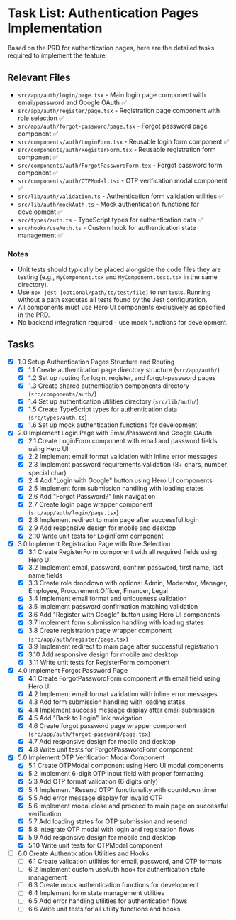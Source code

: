 # Task List: Authentication Pages Implementation

Based on the PRD for authentication pages, here are the detailed tasks required to implement the feature:

## Relevant Files

- `src/app/auth/login/page.tsx` - Main login page component with email/password and Google OAuth ✅
- `src/app/auth/register/page.tsx` - Registration page component with role selection ✅
- `src/app/auth/forgot-password/page.tsx` - Forgot password page component ✅
- `src/components/auth/LoginForm.tsx` - Reusable login form component ✅
- `src/components/auth/RegisterForm.tsx` - Reusable registration form component ✅
- `src/components/auth/ForgotPasswordForm.tsx` - Forgot password form component ✅
- `src/components/auth/OTPModal.tsx` - OTP verification modal component ✅
- `src/lib/auth/validation.ts` - Authentication form validation utilities ✅
- `src/lib/auth/mockAuth.ts` - Mock authentication functions for development ✅
- `src/types/auth.ts` - TypeScript types for authentication data ✅
- `src/hooks/useAuth.ts` - Custom hook for authentication state management ✅

### Notes

- Unit tests should typically be placed alongside the code files they are testing (e.g., `MyComponent.tsx` and `MyComponent.test.tsx` in the same directory).
- Use `npx jest [optional/path/to/test/file]` to run tests. Running without a path executes all tests found by the Jest configuration.
- All components must use Hero UI components exclusively as specified in the PRD.
- No backend integration required - use mock functions for development.

## Tasks

- [x] 1.0 Setup Authentication Pages Structure and Routing
  - [x] 1.1 Create authentication page directory structure (`src/app/auth/`)
  - [x] 1.2 Set up routing for login, register, and forgot-password pages
  - [x] 1.3 Create shared authentication components directory (`src/components/auth/`)
  - [x] 1.4 Set up authentication utilities directory (`src/lib/auth/`)
  - [x] 1.5 Create TypeScript types for authentication data (`src/types/auth.ts`)
  - [x] 1.6 Set up mock authentication functions for development

- [x] 2.0 Implement Login Page with Email/Password and Google OAuth
  - [x] 2.1 Create LoginForm component with email and password fields using Hero UI
  - [x] 2.2 Implement email format validation with inline error messages
  - [x] 2.3 Implement password requirements validation (8+ chars, number, special char)
  - [x] 2.4 Add "Login with Google" button using Hero UI components
  - [x] 2.5 Implement form submission handling with loading states
  - [x] 2.6 Add "Forgot Password?" link navigation
  - [x] 2.7 Create login page wrapper component (`src/app/auth/login/page.tsx`)
  - [x] 2.8 Implement redirect to main page after successful login
  - [x] 2.9 Add responsive design for mobile and desktop
  - [x] 2.10 Write unit tests for LoginForm component

- [x] 3.0 Implement Registration Page with Role Selection
  - [x] 3.1 Create RegisterForm component with all required fields using Hero UI
  - [x] 3.2 Implement email, password, confirm password, first name, last name fields
  - [x] 3.3 Create role dropdown with options: Admin, Moderator, Manager, Employee, Procurement Officer, Financer, Legal
  - [x] 3.4 Implement email format and uniqueness validation
  - [x] 3.5 Implement password confirmation matching validation
  - [x] 3.6 Add "Register with Google" button using Hero UI components
  - [x] 3.7 Implement form submission handling with loading states
  - [x] 3.8 Create registration page wrapper component (`src/app/auth/register/page.tsx`)
  - [x] 3.9 Implement redirect to main page after successful registration
  - [x] 3.10 Add responsive design for mobile and desktop
  - [x] 3.11 Write unit tests for RegisterForm component

- [x] 4.0 Implement Forgot Password Page
  - [x] 4.1 Create ForgotPasswordForm component with email field using Hero UI
  - [x] 4.2 Implement email format validation with inline error messages
  - [x] 4.3 Add form submission handling with loading states
  - [x] 4.4 Implement success message display after email submission
  - [x] 4.5 Add "Back to Login" link navigation
  - [x] 4.6 Create forgot password page wrapper component (`src/app/auth/forgot-password/page.tsx`)
  - [x] 4.7 Add responsive design for mobile and desktop
  - [x] 4.8 Write unit tests for ForgotPasswordForm component

- [x] 5.0 Implement OTP Verification Modal Component
  - [x] 5.1 Create OTPModal component using Hero UI modal components
  - [x] 5.2 Implement 6-digit OTP input field with proper formatting
  - [x] 5.3 Add OTP format validation (6 digits only)
  - [x] 5.4 Implement "Resend OTP" functionality with countdown timer
  - [x] 5.5 Add error message display for invalid OTP
  - [x] 5.6 Implement modal close and proceed to main page on successful verification
  - [x] 5.7 Add loading states for OTP submission and resend
  - [x] 5.8 Integrate OTP modal with login and registration flows
  - [x] 5.9 Add responsive design for mobile and desktop
  - [x] 5.10 Write unit tests for OTPModal component

- [ ] 6.0 Create Authentication Utilities and Hooks
  - [ ] 6.1 Create validation utilities for email, password, and OTP formats
  - [ ] 6.2 Implement custom useAuth hook for authentication state management
  - [ ] 6.3 Create mock authentication functions for development
  - [ ] 6.4 Implement form state management utilities
  - [ ] 6.5 Add error handling utilities for authentication flows
  - [ ] 6.6 Write unit tests for all utility functions and hooks
